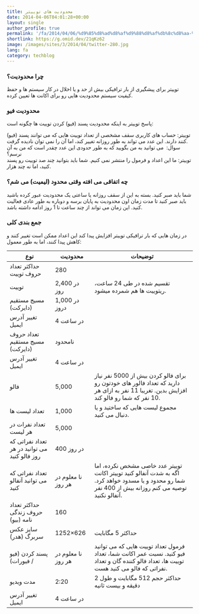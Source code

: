 ```yaml
---
title: محدودیت های توییتر
date: 2014-04-06T04:01:28+00:00
layout: single
author_profile: true
permalink: '/fa/2014/04/06/%d9%85%d8%ad%d8%af%d9%88%d8%af%db%8c%d8%aa-%d9%87%d8%a7%db%8c-%d8%aa%d9%88%db%8c%db%8c%d8%aa%d8%b1/'
shortlink: https://g.omid.dev/21qKz62
image: /images/sites/3/2014/04/twitter-280.jpg
lang: fa
category: techblog
---
```

### چرا محدودیت؟

توییتر برای پیشگیری از بار ترافیکی بیش از حد و یا اخلال در کار سیستم ها و حفظ کیفیت سیستم محدودیت هایی رو برای اکانت ها تعیین کرده.

### محدودیت فیو

پاسخ توییتر به اینکه محدودیت پسند (فیو) کردن توییت ها چگونه است:

توییتر: حساب های کاربری سقف مشخصی از تعداد توییت هایی که می توانند پسند (فیو) کنند دارند. این عدد می تواند به طور روزانه تغییر کند، اما آن را نمی توان نادیده گرفت.  
سوال:  می توانید به من بگویید که به طور حدودی این عدد چقدر است که من به آن نرسم؟  
توییتر: ما این اعداد و فرمول را منتشر نمی کنیم. شما باید بتوانید چند صد توییت رو پسند کنید، اما نه چند هزار.

### چه اتفاقی می افته وقتی محدود (لیمیت) می شم؟

شما باید صبر کنید. بسته به این از سقف روزانه یا ساعتی یک محدودیت عبور کرده باشید باید صبر کنید تا مدت زمان اون محدودیت به پایان برسه و دوباره به طور عادی فعالیت کنید. این زمان می تواند از چند ساعت تا 1 روز ادامه داشته باشد.

### جمع بندی کلی

در زمان هایی که بار ترافیکی توییتر افزایش پیدا کند این اعداد ممکن است تغییر کنند و کاهش پیدا کنند، اما به طور معمول:

|نوع|محدودیت|توضیحات|
|--- |--- |--- |
|حداکثر تعداد حروف توییت|280||
|توییت|2,400 در روز|تقسیم شده در طی 24 ساعت، ریتوییت ها هم شمرده میشود.|
|مسیج مستقیم (دایرکت)|1,000 در دروز||
|تغییر آدرس ایمیل|4 در ساعت||
|تعداد حروف مسیج مستقیم (دایرکت)|نامحدود||
|تغییر آدرس ایمیل|4 در ساعت||
|فالو|5,000|برای فالو کردن بیش از 5000 نفر نیاز دارید که تعداد فالور های خودتون رو افزایش بدین. تغریبا 11 نفر به ازای هر 10 نفر که شما رو فالو کند.|
|تعداد لیست ها|1,000|مجموع لیست هایی که ساختید و یا دنبال می کنید.|
|تعداد نفرات در هر لیست|5,000||
|تعداد نفراتی که می توانید در هر روز فالو کنید|400 در روز||
|تعداد نفراتی که می توانید آنفالو کنید|نا معلوم در هر روز|توییتر عدد خاصی مشخص نکرده، اما اگه به شدت آنفالو کنید توییتر اکانت شما رو محدود و یا مسدود خواهد کرد. توصیه می کنم روزانه بیش از 400 نفر آنفالو نکنید.|
|حداکثر تعداد حروف زندگی نامه (بیو)|160||
|سایز عکس سربرگ (هدر)|1252×626|حداکثر 5 مگابایت|
|پسند کردن (فیو / فیورات)|نا معلوم در هر روز|فرمول تعداد توییت هایی که می توانید فیو کنید. نسبت عمر اکانت شما، تعداد توییت ها، تعداد فالو کننده گان و تعداد نفراتی که فالو می کنید هست.|
|مدت ویدیو|2:20|حداکثر حجم 512 مگابایت و طول 2 دقیقه و بیست ثانیه|
|تغییر آدرس ایمیل|4 در ساعت||
